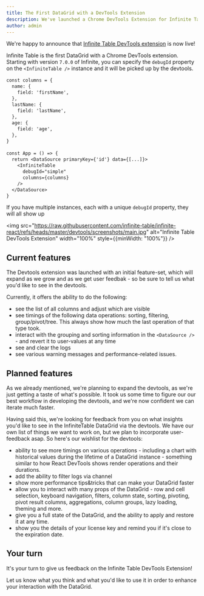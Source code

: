 ```yaml
---
title: The First DataGrid with a DevTools Extension
description: We've launched a Chrome DevTools Extension for Infinite Table
author: admin
---
```


We're happy to announce that [Infinite Table DevTools extension](https://chromewebstore.google.com/detail/infinite-table-devtools-e/jpipjljbfffijmgiecljadbogfegejfa) is now live!

Infinite Table is the first DataGrid with a Chrome DevTools extension. Starting with version `7.0.0` of Infinite, you can specify the `debugId` property on the `<InfiniteTable />` instance and it will be picked up by the devtools.


```tsx {16}
const columns = {
  name: {
    field: 'firstName',
  },
  lastName: {
    field: 'lastName',
  },
  age: {
    field: 'age',
  },
}

const App = () => {
  return <DataSource primaryKey={'id'} data={[...]}>
    <InfiniteTable
      debugId="simple"
      columns={columns}
    />
  </DataSource>
}
```

<Note>

If you have multiple instances, each with a unique `debugId` property, they will all show up
</Note>

<img src="https://raw.githubusercontent.com/infinite-table/infinite-react/refs/heads/master/devtools/screenshots/main.jpg" alt="Infinite Table DevTools Extension" width="100%" style={{minWidth: "100%"}} />


## Current features

The Devtools extension was launched with an initial feature-set, which will expand as we grow and as we get user feedbak - so be sure to tell us what you'd like to see in the devtools.

Currently, it offers the ability to do the following:
 - see the list of all columns and adjust which are visible
 - see timings of the following data operations: sorting, filtering, group/pivot/tree.
    This always show how much the last operation of that type took.
 - interact with the grouping and sorting information in the `<DataSource />` - and revert it to user-values at any time
 - see and clear the logs
 - see various warning messages and performance-related issues.

## Planned features

As we already mentioned, we're planning to expand the devtools, as we're just getting a taste of what's possible. It took us some time to figure our our best workflow in developing the devtools, and we're now confident we can iterate much faster.

Having said this, we're looking for feedback from you on what insights you'd like to see in the InfiniteTable DataGrid via the devtools. We have our own list of things we want to work on, but we plan to incorporate user-feedback asap. So here's our wishlist for the devtools:

 - ability to see more timings on various operations - including a chart with historical values during the lifetime of a DataGrid instance - something similar to how React DevTools shows render operations and their durations.
 - add the ability to filter logs via channel
 - show more performance tips&tricks that can make your DataGrid faster
 - allow you to interact with many props of the DataGrid - row and cell selection, keyboard navigation, filters, column state, sorting, pivoting, pivot result columns, aggregations, column groups, lazy loading, theming and more.
 - give you a full state of the DataGrid, and the ability to apply and restore it at any time.
 - show you the details of your license key and remind you if it's close to the expiration date.


## Your turn

It's your turn to give us feedback on the Infinite Table DevTools Extension!

Let us know what you think and what you'd like to use it in order to enhance your interaction with the DataGrid. 